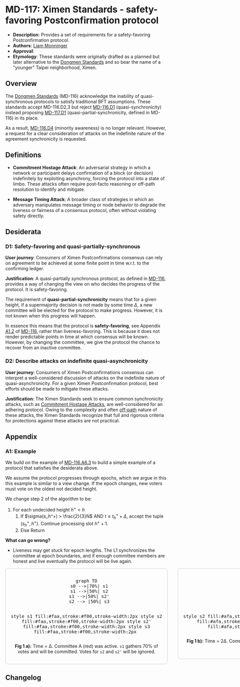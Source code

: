 # MD-117: Ximen Standards - safety-favoring Postconfirmation protocol

- **Description**: Provides a set of requirements for a safety-favoring Postconfirmation protocol.
- **Authors**: [Liam Monninger](mailto:liam@movementlabs.xyz)
- **Approval**:
- **Etymology**: These standards were originally drafted as a planned but later alternative to the [Dongmen Standards](https://github.com/movementlabsxyz/MIP/pull/116) and so bear the name of a "younger" Taipei neighborhood, Ximen.

## Overview

The [Dongmen Standards](https://github.com/movementlabsxyz/MIP/pull/116) (MD-116) acknowledge the inability of quasi-synchronous protocols to satisfy traditional BFT assumptions. These standards accept MD-116.D2,3 but reject [MD-116.D1](https://github.com/movementlabsxyz/MIP/tree/l-monninger/dongmen-standards/MD/md-n#d1-fully-synchronous) (quasi-synchronicity) instead proposing [MD-117.D1](#d1-partially-synchronous) (quasi-partial-synchronicity, defined in MD-116) in its place. 

As a result, [MD-116.D4](https://github.com/movementlabsxyz/MIP/tree/l-monninger/dongmen-standards/MD/md-n#d4-minority-aware) (minority awareness) is no longer relevant. However, a request for a clear consideration of attacks on the indefinite nature of the agreement synchronicity is requested. 

## Definitions

- **Commitment Hostage Attack**: An adversarial strategy in which a network or participant delays confirmation of a block (or decision) indefinitely by exploiting asynchrony, forcing the protocol into a state of limbo. These attacks often require post-facto reasoning or off-path resolution to identify and mitigate.

- **Message Timing Attack**: A broader class of strategies in which an adversary manipulates message timing or node behavior to degrade the liveness or fairness of a consensus protocol, often without violating safety directly.

## Desiderata

### D1: Safety-favoring and quasi-partially-synchronous

**User journey**: Consumers of Ximen Postconfirmations consensus can rely on agreement to be achieved at some finite point in time w.r.t. to the confirming ledger. 

**Justification**:
A quasi-partially synchronous protocol, as defined in [MD-116](https://github.com/movementlabsxyz/MIP/tree/l-monninger/dongmen-standards/MD/md-n), provides a way of changing the view on who decides the progress of the protocol. It is safety-favoring.

The requirement of **quasi-partial-synchronicity** means that for a given height, if a supermajority decision is not made by some time $\Delta$, a new committee will be elected for the protocol to make progress. However, it is not known when this progress will happen.

In essence this means that the protocol is **safety-favoring**, see Appendix [A1.2]() of [MD-116](https://github.com/movementlabsxyz/MIP/tree/l-monninger/dongmen-standards/MD/md-n), rather than liveness-favoring. This is because it does not render predictable points in time at which consensus will be known. However, by changing the committee, we give the protocol the chance to recover from an inactive committee.

### D2: Describe attacks on indefinite quasi-asynchronicity

**User journey**: Consumers of Ximen Postconfirmations consensus can interpret a well-considered discussion of attacks on the indefinite nature of quasi-asynchronicity. For a given Ximen Postconfirmation protocol, best efforts should be made to mitigate these attacks. 

**Justification**: The Ximen Standards seek to ensure common synchronicity attacks, such as [Commitment Hostage Attacks](https://github.com/movementlabsxyz/MIP/tree/main/MD/md-3), are well-considered for an adhering protocol. Owing to the complexity and often [off-path](https://economics.stackexchange.com/questions/57998/on-and-off-equilibrium-path-game-theory) nature of these attacks, the Ximen Standards recognize that full and rigorous criteria for protections against these attacks are not practical. 

## Appendix

### A1: Example

We build on the example of [MD-116.A6.3](https://github.com/movementlabsxyz/MIP/tree/l-monninger/dongmen-standards/MD/md-n#a63-revotes-single-counting-with-propagation) to build a simple example of a protocol that satisfies the desiderata above.

We assume the protocol progresses through epochs, which we argue in this this example is similar to a view change. If the epoch changes, new voters must vote on the oldest not decided height.

We change step 2 of the algorithm to be:

1. For each undecided height $h^+ < h$
    1. If $\sigma(s_h^+) > \frac{2}{3}N$ AND $t \leq t_h^+ + \Delta$, accept the tuple $(s_h^+, h^+)$. Continue processing slot $h^++1$.
    3. Else Return

**What can go wrong?**

- Liveness may get stuck for epoch lengths. The L1 synchronizes the committee at epoch boundaries, and if enough committee members are honest and live eventually the protocol will be live again.

<div style="display: flex; gap: 2rem; align-items: flex-start;">

  <div style="flex: 1; border: 1px solid #ccc; padding: 1rem; border-radius: 8px; text-align: center;">
    <pre class="mermaid">
graph TD
  s0 -->|70%| s1
  s1 -->|50%| s2
  s1 -->|50%| s2'
  s2 --> |50%| s3

  style s1 fill:#faa,stroke:#f00,stroke-width:2px
  style s2 fill:#faa,stroke:#f00,stroke-width:2px
  style s2' fill:#faa,stroke:#f00,stroke-width:2px
  style s3 fill:#faa,stroke:#f00,stroke-width:2px
    </pre>
    <p><strong>Fig 1 a):</strong> Time = Δ. Committee A (red) was active. <code>s1</code> gathers 70% of votes and will be committed. Votes for <code>s2</code> and <code>s2'</code> will be ignored.</p>
  </div>

  <div style="flex: 1; border: 1px solid #ccc; padding: 1rem; border-radius: 8px; text-align: center;">
    <pre class="mermaid">
graph TD
  s0 --> s1
  s1 -->|70%| s2
  s1 -->|30%| s2'
  s2 --> |70%| s3

  style s2 fill:#afa,stroke:#0a0,stroke-width:2px
  style s2' fill:#afa,stroke:#0a0,stroke-width:2px
  style s3 fill:#afa,stroke:#0a0,stroke-width:2px
    </pre>
    <p><strong>Fig 1 b):</strong> Time = 2Δ. Committee B (green) was active. <code>s3</code> and <code>s4</code> will be committed.</p>
  </div>

</div>

## Changelog
